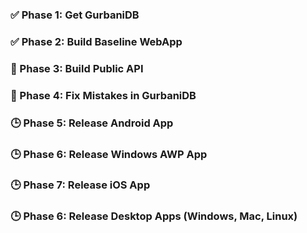 ### ✅ Phase 1: Get GurbaniDB
### ✅ Phase 2: Build Baseline WebApp
### 🔄 Phase 3: Build Public API
### 🔄 Phase 4: Fix Mistakes in GurbaniDB
### 🕒 Phase 5: Release Android App
### 🕒 Phase 6: Release Windows AWP App
### 🕒 Phase 7: Release iOS App
### 🕒 Phase 6: Release Desktop Apps (Windows, Mac, Linux)

